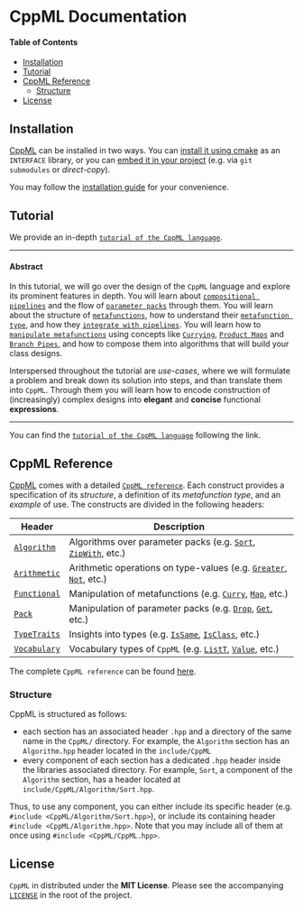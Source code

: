 # CppML Documentation

#### Table of Contents

* [Installation](#installation)
* [Tutorial](#tutorial)
* [CppML Reference](#cppml-reference)
  * [Structure](#structure)
* [License](#license)

## Installation

[CppML](https://github.com/ZigaSajovic/CppML) can be installed in two ways. You can [install it using cmake](./installation/index.md#installing-using-cmake) as an `INTERFACE` library, or you can [embed it in your project](./installation/index.md#project-embedding) (e.g. via `git submodules` or *direct-copy*).

You may follow the [installation guide](./installation/index.md) for your convenience.

## Tutorial

We provide an in-depth [`tutorial of the CppML language`](./tutorial/index.md).

---
#### Abstract

In this tutorial, we will go over the design of the `CppML` language and explore its prominent features in depth. You will learn about [`compositional pipelines`](#pipes) and the flow of [`parameter packs`](#parameter-pack) through them. You will learn about the structure of [`metafunctions`](#metafunction), how to understand their [`metafunction type`](#metafunction-type), and how they [`integrate with pipelines`](#using-pipes).
You will learn how to [`manipulate metafunctions`](#manipulating-metafunctions) using concepts like [`Currying`](#currying), [`Product Maps`](#product-map) and [`Branch Pipes`](#functional-branching), and how to compose them into algorithms that will build your class designs.

Interspersed throughout the tutorial are *use-cases*, where we will formulate a problem and break down its solution into steps, and than translate them into `CppML`. Through them you will learn how to encode construction of (increasingly) complex designs into  **elegant** and **concise** functional **expressions**.

---

You can find the [`tutorial of the CppML language`](./tutorial/index.md) following the link.

## CppML Reference

[CppML](https://github.com/ZigaSajovic/CppML) comes with a detailed [`CppML reference`](./reference/index.md). Each construct provides a specification of its *structure*, a definition of its *metafunction type*, and an *example* of use. The constructs are divided in the following headers:

| Header                                            | Description                                                                                                                                         |
|---------------------------------------------------|-----------------------------------------------------------------------------------------------------------------------------------------------------|
| [`Algorithm`](./reference/index.md#algorithm)     | Algorithms over parameter packs (e.g. [`Sort`](./reference/Algorithm/Sort.md), [`ZipWith`](./reference/Algorithm/ZipWith.md), etc.)                 |
| [`Arithmetic`](./reference/index.md#arithmetic)   | Arithmetic operations on type-values (e.g. [`Greater`](./reference/Arithmetic/Greater.md), [`Not`](./reference/Arithmetic/Not.md), etc.)            |
| [`Functional`](./reference/index.md#functional)   | Manipulation of metafunctions (e.g. [`Curry`](./reference/Functional/Curry.md), [`Map`](./reference/Functional/Map.md), etc.)                       |
| [`Pack`](./reference/index.md#pack)               | Manipulation of parameter packs (e.g. [`Drop`](./reference/Pack/Drop.md), [`Get`](./reference/Pack/Get.md), etc.)                                   |
| [`TypeTraits`](./reference/index.md#typetraits)   | Insights into types (e.g. [`IsSame`](./reference/TypeTraits/IsSame.md), [`IsClass`](./reference/TypeTraits/IsClass.md), etc.)                       |
| [`Vocabulary`](./reference/index.md#vocabulary)   | Vocabulary types of `CppML`   (e.g. [`ListT`](./reference/Vocabulary/ListT.md), [`Value`](./reference/Vocabulary/Value.md), etc.)                   |

The complete `CppML reference` can be found [here](./reference/index.md).

### Structure

CppML is structured as follows:
* each section has an associated header `.hpp` and a directory of the same name in the `CppML/` directory. For example, the `Algorithm` section has an `Algorithm.hpp` header located in the `include/CppML`
* every component of each section has a dedicated `.hpp` header inside the libraries associated directory. For example, `Sort`, a component of the `Algorithm` section, has a header located at `include/CppML/Algorithm/Sort.hpp`.

Thus, to use any component, you can either include its specific header (e.g. `#include <CppML/Algorithm/Sort.hpp>`), or include its containing header `#include <CppML/Algorithm.hpp>`. Note that you may include all of them at once using `#include <CppML/CppML.hpp>`.



## License

`CppML` in distributed under the **MIT License**. Please see the accompanying [`LICENSE`](../LICENSE) in the root of the project.
